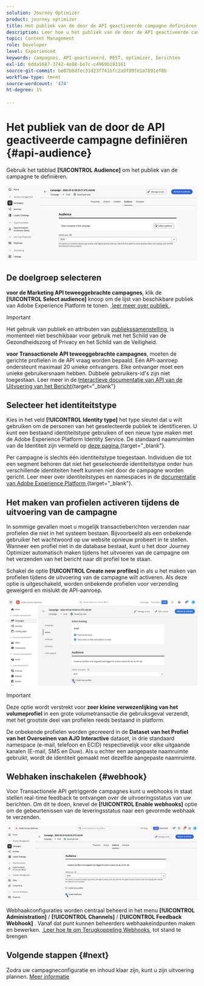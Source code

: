 ```yaml
---
solution: Journey Optimizer
product: journey optimizer
title: Het publiek van de door de API geactiveerde campagne definiëren
description: Leer hoe u het publiek van de door de API geactiveerde campagne definieert.
topic: Content Management
role: Developer
level: Experienced
keywords: campagnes, API-geactiveerd, REST, optimizer, berichten
exl-id: 6dda5687-3742-4e88-be7c-c4969b183161
source-git-commit: be07b0dfec31d23f741bfc2a9f89fe1a7891ef0b
workflow-type: tm+mt
source-wordcount: '474'
ht-degree: 1%

---
```


# Het publiek van de door de API geactiveerde campagne definiëren {#api-audience}

Gebruik het tabblad **[!UICONTROL Audience]** om het publiek van de campagne te definiëren.

![](assets/campaign-audience.png)

## De doelgroep selecteren

**voor de Marketing API teweeggebrachte campagnes**, klik de **[!UICONTROL Select audience]** knoop om de lijst van beschikbare publiek van Adobe Experience Platform te tonen. [&#x200B; leer meer over publiek &#x200B;](../audience/about-audiences.md).

>[!IMPORTANT]
>
>Het gebruik van publiek en attributen van [&#x200B; publiekssamenstelling &#x200B;](../audience/get-started-audience-orchestration.md) is momenteel niet beschikbaar voor gebruik met het Schild van de Gezondheidszorg of Privacy en het Schild van de Veiligheid.

**voor Transactionele API teweeggebrachte campagnes**, moeten de gerichte profielen in de API vraag worden bepaald. Eén API-aanroep ondersteunt maximaal 20 unieke ontvangers. Elke ontvanger moet een unieke gebruikersnaam hebben. Dubbele gebruikers-id&#39;s zijn niet toegestaan. Leer meer in de [&#x200B; Interactieve documentatie van API van de Uitvoering van het Bericht &#x200B;](https://developer.adobe.com/journey-optimizer-apis/references/messaging/#tag/execution/operation/postIMUnitaryMessageExecution){target="_blank"}

## Selecteer het identiteitstype

Kies in het veld **[!UICONTROL Identity type]** het type sleutel dat u wilt gebruiken om de personen van het geselecteerde publiek te identificeren. U kunt een bestaand identiteitstype gebruiken of een nieuw type maken met de Adobe Experience Platform Identity Service. De standaard naamruimten van de Identiteit zijn vermeld op [&#x200B; deze pagina &#x200B;](https://experienceleague.adobe.com/nl/docs/experience-platform/identity/features/namespaces#standard){target="_blank"}.

Per campagne is slechts één identiteitstype toegestaan. Individuen die tot een segment behoren dat niet het geselecteerde identiteitstype onder hun verschillende identiteiten heeft kunnen niet door de campagne worden gericht. Leer meer over identiteitstypes en namespaces in de [&#x200B; documentatie van Adobe Experience Platform &#x200B;](https://experienceleague.adobe.com/docs/experience-platform/identity/home.html?lang=nl){target="_blank"}.

## Het maken van profielen activeren tijdens de uitvoering van de campagne

In sommige gevallen moet u mogelijk transactieberichten verzenden naar profielen die niet in het systeem bestaan. Bijvoorbeeld als een onbekende gebruiker het wachtwoord op uw website opnieuw probeert in te stellen. Wanneer een profiel niet in de database bestaat, kunt u het door Journey Optimizer automatisch maken tijdens het uitvoeren van de campagne om het verzenden van het bericht naar dit profiel toe te staan.

Schakel de optie **[!UICONTROL Create new profiles]** in als u het maken van profielen tijdens de uitvoering van de campagne wilt activeren. Als deze optie is uitgeschakeld, worden onbekende profielen voor verzending geweigerd en mislukt de API-aanroep.

![](assets/api-triggered-create-profile.png)

>[!IMPORTANT]
>
>Deze optie wordt verstrekt voor **zeer kleine verwezenlijking van het volumeprofiel** in een grote volumetransactie die gebruiksgeval verzendt, met het grootste deel van profielen reeds bestaand in platform.
>
>De onbekende profielen worden gecreeerd in de **Dataset van het Profiel van het Overseinen van AJO Interactive** dataset, in drie standaard namespace (e-mail, telefoon en ECID) respectievelijk voor elke uitgaande kanalen (E-mail, SMS en Duw). Als u echter een aangepaste naamruimte gebruikt, wordt de identiteit gemaakt met dezelfde aangepaste naamruimte.

## Webhaken inschakelen {#webhook}

Voor Transactionele API getriggerde campagnes kunt u webhooks in staat stellen real-time feedback te ontvangen over de uitvoeringsstatus van uw berichten. Om dit te doen, knevel de **[!UICONTROL Enable webhooks]** optie om de gebeurtenissen van de leveringsstatus naar een gevormde webhaak te verzenden.

![](assets/api-triggered-webhook.png)

Webhaakconfiguraties worden centraal beheerd in het menu **[!UICONTROL Administration]** / **[!UICONTROL Channels]** / **[!UICONTROL Feedback Webhook]** . Vanaf dat punt kunnen beheerders webhaakeindpunten maken en bewerken. [&#x200B; Leer hoe te om Terugkoppeling Webhooks &#x200B;](../configuration/feedback-webhooks.md) tot stand te brengen

## Volgende stappen {#next}

Zodra uw campagneconfiguratie en inhoud klaar zijn, kunt u zijn uitvoering plannen. [Meer informatie](api-triggered-campaign-schedule.md)
